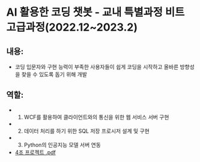 # AI 활용한 코딩 챗봇 - 교내 특별과정 비트 고급과정(2022.12~2023.2)
## 내용: 
- 코딩 입문자와 구현 능력이 부족한 사용자들이 쉽게 코딩을 시작하고 올바른 방향성을 찾을 수 있도록 돕기 위해 개발
## 역할:
- 1. WCF를 활용하여 클라이언트와의 통신을 위한 웹 서비스 서버 구현
- 2. 데이터 처리를 하기 위한 SQL 저장 프로시저 설계 및 구현
- 3. Python의 인공지능 모델 서버 연동
- [4조 프로젝트 .pdf](https://github.com/user-attachments/files/18627877/4.pdf)
